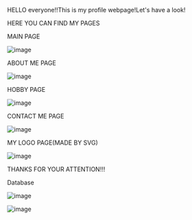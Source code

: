 HELLO everyone!!This is my profile webpage!Let's have a look!

HERE YOU CAN FIND MY PAGES

MAIN PAGE

![image](https://user-images.githubusercontent.com/57478403/108496117-d7da3580-72d3-11eb-9441-81046b51bc28.png)

ABOUT ME PAGE

![image](https://user-images.githubusercontent.com/57478403/108496268-06581080-72d4-11eb-8934-57f5aad287e8.png)

HOBBY PAGE

![image](https://user-images.githubusercontent.com/57478403/108496390-2982c000-72d4-11eb-88eb-89402f0d2c68.png)

CONTACT ME PAGE

![image](https://user-images.githubusercontent.com/57478403/108496499-5636d780-72d4-11eb-9956-53686db9427a.png)

MY LOGO PAGE(MADE BY SVG)

![image](https://user-images.githubusercontent.com/57478403/108496560-6bac0180-72d4-11eb-9f24-d496f9d99929.png)


THANKS FOR YOUR ATTENTION!!!

Database

![image](https://user-images.githubusercontent.com/57478403/108931460-e88f0080-7671-11eb-9013-c945773e3ffa.png)

![image](https://user-images.githubusercontent.com/57478403/108931568-0ceadd00-7672-11eb-9e2c-2ce47640998b.png)



